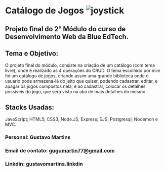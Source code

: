 # Catálogo de Jogos <img class="joystick" src="/img/joystick2.png" alt="joystick" />

## Projeto final do 2° Módulo do curso de Desenvolvimento Web da Blue EdTech.
## Tema e Objetivo: 
<p>O projeto final do módulo, consiste na criação de um catálogo (com tema livre), onde é realizado as 4 operações do CRUD. O tema escolhido por mim foi um catálogo de jogos, criando assim uma grande biblioteca onde o usuario pode armazena-lá do jeito que quiser, podendo cadastrar, editar, e apagar os jogos compostos nela, e ao cadastrar, colocar os detalhes possíveis do jogo, que será visto na aba de mais detalhes do mesmo.
</p>

## Stacks Usadas: 
<p> 
JavaScript; HTML5; CSS3; Node.JS; Express; EJS; Postgresql; Nodemon e MVC.
</p>

### Personal: Gustavo Martins

### Email de contato: <a href = "mailto:gugumartin77@gmail.com"> gugumartin77@gmail.com</a>

### Linkdin: <a>gustavomartins.linkdin</a>